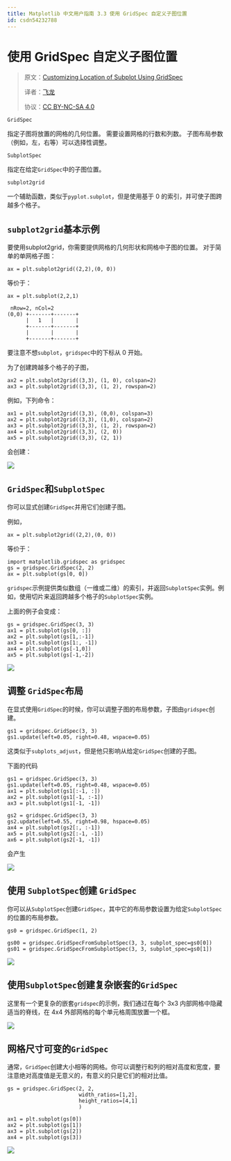 ```yaml
---
title: Matplotlib 中文用户指南 3.3 使用 GridSpec 自定义子图位置
id: csdn54232788
---
```


# 使用 GridSpec 自定义子图位置

> 原文：[Customizing Location of Subplot Using GridSpec](http://matplotlib.org/users/gridspec.html)
> 
> 译者：[飞龙](https://github.com/)
> 
> 协议：[CC BY-NC-SA 4.0](http://creativecommons.org/licenses/by-nc-sa/4.0/)

`GridSpec`

指定子图将放置的网格的几何位置。 需要设置网格的行数和列数。 子图布局参数（例如，左，右等）可以选择性调整。

`SubplotSpec`

指定在给定`GridSpec`中的子图位置。

`subplot2grid`

一个辅助函数，类似于`pyplot.subplot`，但是使用基于 0 的索引，并可使子图跨越多个格子。

## `subplot2grid`基本示例

要使用subplot2grid，你需要提供网格的几何形状和网格中子图的位置。 对于简单的单网格子图：

```
ax = plt.subplot2grid((2,2),(0, 0))
```

等价于：

```
ax = plt.subplot(2,2,1)
```

```
 nRow=2, nCol=2
(0,0) +-------+-------+
      |   1   |       |
      +-------+-------+
      |       |       |
      +-------+-------+
```

要注意不想`subplot`，`gridspec`中的下标从 0 开始。

为了创建跨越多个格子的子图，

```
ax2 = plt.subplot2grid((3,3), (1, 0), colspan=2)
ax3 = plt.subplot2grid((3,3), (1, 2), rowspan=2)
```

例如，下列命令：

```
ax1 = plt.subplot2grid((3,3), (0,0), colspan=3)
ax2 = plt.subplot2grid((3,3), (1,0), colspan=2)
ax3 = plt.subplot2grid((3,3), (1, 2), rowspan=2)
ax4 = plt.subplot2grid((3,3), (2, 0))
ax5 = plt.subplot2grid((3,3), (2, 1))
```

会创建：

![](../img/2e5a0a1bcd4d128e72500f0eadcc713f.png)

## `GridSpec`和`SubplotSpec`

你可以显式创建`GridSpec`并用它们创建子图。

例如，

```
ax = plt.subplot2grid((2,2),(0, 0))
```

等价于：

```
import matplotlib.gridspec as gridspec
gs = gridspec.GridSpec(2, 2)
ax = plt.subplot(gs[0, 0])
```

`gridspec`示例提供类似数组（一维或二维）的索引，并返回`SubplotSpec`实例。例如，使用切片来返回跨越多个格子的`SubplotSpec`实例。

上面的例子会变成：

```
gs = gridspec.GridSpec(3, 3)
ax1 = plt.subplot(gs[0, :])
ax2 = plt.subplot(gs[1,:-1])
ax3 = plt.subplot(gs[1:, -1])
ax4 = plt.subplot(gs[-1,0])
ax5 = plt.subplot(gs[-1,-2])
```

![](../img/2904b68eaed0739001204fe746dfdd70.png)

## 调整 `GridSpec`布局

在显式使用`GridSpec`的时候，你可以调整子图的布局参数，子图由`gridspec`创建。

```
gs1 = gridspec.GridSpec(3, 3)
gs1.update(left=0.05, right=0.48, wspace=0.05)
```

这类似于`subplots_adjust`，但是他只影响从给定`GridSpec`创建的子图。

下面的代码

```
gs1 = gridspec.GridSpec(3, 3)
gs1.update(left=0.05, right=0.48, wspace=0.05)
ax1 = plt.subplot(gs1[:-1, :])
ax2 = plt.subplot(gs1[-1, :-1])
ax3 = plt.subplot(gs1[-1, -1])

gs2 = gridspec.GridSpec(3, 3)
gs2.update(left=0.55, right=0.98, hspace=0.05)
ax4 = plt.subplot(gs2[:, :-1])
ax5 = plt.subplot(gs2[:-1, -1])
ax6 = plt.subplot(gs2[-1, -1])
```

会产生

![](../img/438a923221346bddef08d32170e1b0c5.png)

## 使用 `SubplotSpec`创建 `GridSpec`

你可以从`SubplotSpec`创建`GridSpec`，其中它的布局参数设置为给定`SubplotSpec`的位置的布局参数。

```
gs0 = gridspec.GridSpec(1, 2)

gs00 = gridspec.GridSpecFromSubplotSpec(3, 3, subplot_spec=gs0[0])
gs01 = gridspec.GridSpecFromSubplotSpec(3, 3, subplot_spec=gs0[1])
```

![](../img/94e99b04913fa674b896ceafb69735f4.png)

## 使用`SubplotSpec`创建复杂嵌套的`GridSpec`

这里有一个更复杂的嵌套`gridspec`的示例，我们通过在每个 3x3 内部网格中隐藏适当的脊线，在 4x4 外部网格的每个单元格周围放置一个框。

![](../img/5dd803a1414fa57f5b485a9d2cde988a.png)

## 网格尺寸可变的`GridSpec`

通常，`GridSpec`创建大小相等的网格。你可以调整行和列的相对高度和宽度，要注意绝对高度值是无意义的，有意义的只是它们的相对比值。

```
gs = gridspec.GridSpec(2, 2,
                       width_ratios=[1,2],
                       height_ratios=[4,1]
                       )

ax1 = plt.subplot(gs[0])
ax2 = plt.subplot(gs[1])
ax3 = plt.subplot(gs[2])
ax4 = plt.subplot(gs[3])
```

![](../img/2ca18feb66d4d0f0084b254bf2e1af1e.png)